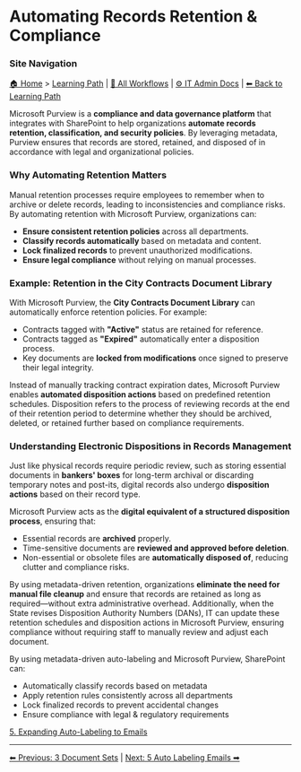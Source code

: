 <!-- description: Documentation about Automating Records Retention & Compliance for Your Organization. -->

# Automating Records Retention & Compliance

### Site Navigation
[🏠 Home](../README.md) > [Learning Path](README.md) | [📂 All Workflows](../users/users.md) | [⚙ IT Admin Docs](../it-admins/README.md) | [⬅ Back to Learning Path](README.md)

Microsoft Purview is a **compliance and data governance platform** that integrates with SharePoint to help organizations **automate records retention, classification, and security policies**. By leveraging metadata, Purview ensures that records are stored, retained, and disposed of in accordance with legal and organizational policies.

### Why Automating Retention Matters

Manual retention processes require employees to remember when to archive or delete records, leading to inconsistencies and compliance risks. By automating retention with Microsoft Purview, organizations can:

- **Ensure consistent retention policies** across all departments.
- **Classify records automatically** based on metadata and content.
- **Lock finalized records** to prevent unauthorized modifications.
- **Ensure legal compliance** without relying on manual processes.

### Example: Retention in the City Contracts Document Library

With Microsoft Purview, the **City Contracts Document Library** can automatically enforce retention policies. For example:

- Contracts tagged with **"Active"** status are retained for reference.
- Contracts tagged as **"Expired"** automatically enter a disposition process.
- Key documents are **locked from modifications** once signed to preserve their legal integrity.

Instead of manually tracking contract expiration dates, Microsoft Purview enables **automated disposition actions** based on predefined retention schedules. Disposition refers to the process of reviewing records at the end of their retention period to determine whether they should be archived, deleted, or retained further based on compliance requirements.

### Understanding Electronic Dispositions in Records Management

Just like physical records require periodic review, such as storing essential documents in **bankers' boxes** for long-term archival or discarding temporary notes and post-its, digital records also undergo **disposition actions** based on their record type.

Microsoft Purview acts as the **digital equivalent of a structured disposition process**, ensuring that:

- Essential records are **archived** properly.
- Time-sensitive documents are **reviewed and approved before deletion**.
- Non-essential or obsolete files are **automatically disposed of**, reducing clutter and compliance risks.

By using metadata-driven retention, organizations **eliminate the need for manual file cleanup** and ensure that records are retained as long as required—without extra administrative overhead. Additionally, when the State revises Disposition Authority Numbers (DANs), IT can update these retention schedules and disposition actions in Microsoft Purview, ensuring compliance without requiring staff to manually review and adjust each document.

By using metadata-driven auto-labeling and Microsoft Purview, SharePoint can:

- Automatically classify records based on metadata
- Apply retention rules consistently across all departments
- Lock finalized records to prevent accidental changes
- Ensure compliance with legal & regulatory requirements

[5. Expanding Auto-Labeling to Emails](5-auto-labeling-emails.md)

---

[⬅ Previous: 3 Document Sets](3-document-sets.md) | [Next: 5 Auto Labeling Emails ➡](5-auto-labeling-emails.md)